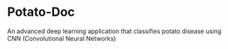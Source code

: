# Potato-Doc
An advanced deep learning application that classifies potato disease using CNN (Convolutional Neural Networks)
